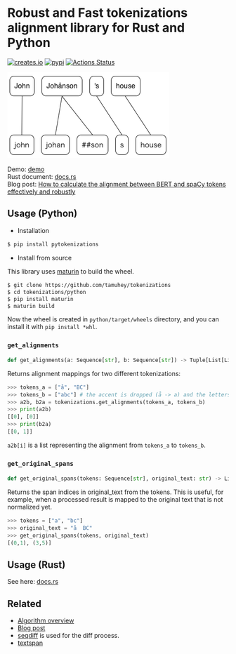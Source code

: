 # Robust and Fast tokenizations alignment library for Rust and Python
[![creates.io](https://img.shields.io/crates/v/tokenizations.svg)](https://crates.io/crates/tokenizations)
[![pypi](https://img.shields.io/pypi/v/pytokenizations.svg)](https://pypi.org/project/pytokenizations/)
[![Actions Status](https://github.com/tamuhey/tokenizations/workflows/Test/badge.svg)](https://github.com/tamuhey/tokenizations/actions)

![sample](./img/demo.png)

Demo: [demo](https://tamuhey.github.io/tokenizations/)  
Rust document: [docs.rs](https://docs.rs/tokenizations)  
Blog post: [How to calculate the alignment between BERT and spaCy tokens effectively and robustly](https://gist.github.com/tamuhey/af6cbb44a703423556c32798e1e1b704)

## Usage (Python)

- Installation

```bash
$ pip install pytokenizations
```

- Install from source

This library uses [maturin](https://github.com/PyO3/maturin) to build the wheel.

```console
$ git clone https://github.com/tamuhey/tokenizations
$ cd tokenizations/python
$ pip install maturin
$ maturin build
```

Now the wheel is created in `python/target/wheels` directory, and you can install it with `pip install *whl`.

### `get_alignments`

```python
def get_alignments(a: Sequence[str], b: Sequence[str]) -> Tuple[List[List[int]], List[List[int]]]: ...
```

Returns alignment mappings for two different tokenizations:

```python
>>> tokens_a = ["å", "BC"]
>>> tokens_b = ["abc"] # the accent is dropped (å -> a) and the letters are lowercased(BC -> bc)
>>> a2b, b2a = tokenizations.get_alignments(tokens_a, tokens_b)
>>> print(a2b)
[[0], [0]]
>>> print(b2a)
[[0, 1]]
```

`a2b[i]` is a list representing the alignment from `tokens_a` to `tokens_b`.   

### `get_original_spans`

```python
def get_original_spans(tokens: Sequence[str], original_text: str) -> List[Optional[Tuple[int, int]]]: ... 
```

Returns the span indices in original_text from the tokens.
This is useful, for example, when a processed result is mapped to the original text that is not normalized yet.

```python
>>> tokens = ["a", "bc"]
>>> original_text = "å  BC"
>>> get_original_spans(tokens, original_text)
[(0,1), (3,5)]
```

## Usage (Rust)

See here: [docs.rs](https://docs.rs/tokenizations)  

## Related

- [Algorithm overview](./note/algorithm.md)  
- [Blog post](./note/blog_post.md)  
- [seqdiff](https://github.com/tamuhey/seqdiff) is used for the diff process.
- [textspan](https://github.com/tamuhey/textspan)

